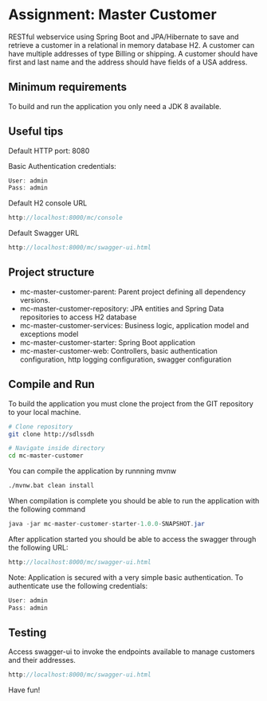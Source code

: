 # Assignment: Master Customer

RESTful webservice using Spring Boot and JPA/Hibernate to save and retrieve a customer in a relational in memory database H2. A customer can have multiple addresses of type Billing or shipping. A customer should have first and last name and the address should have fields of a USA address.

## Minimum requirements 
To build and run the application you only need a JDK 8 available.

## Useful tips

Default HTTP port: 8080

Basic Authentication credentials:

```java
User: admin
Pass: admin
```

Default H2 console URL

```java
http://localhost:8000/mc/console
```

Default Swagger URL

```java
http://localhost:8000/mc/swagger-ui.html
```


## Project structure
- mc-master-customer-parent: Parent project defining all dependency versions.
- mc-master-customer-repository: JPA entities and Spring Data repositories to access H2 database
- mc-master-customer-services: Business logic, application model and exceptions model 
- mc-master-customer-starter: Spring Boot application
- mc-master-customer-web: Controllers, basic authentication configuration, http logging configuration, swagger configuration


## Compile and Run
To build the application you must clone the project from the GIT repository to your local machine.

```bash
# Clone repository
git clone http://sdlssdh

# Navigate inside directory
cd mc-master-customer
```

You can compile the application by runnning mvnw
```bash
./mvnw.bat clean install
```

When compilation is complete you should be able to run the application with the following command
```java
java -jar mc-master-customer-starter-1.0.0-SNAPSHOT.jar
```

After application started you should be able to access the swagger through the following URL:

```java
http://localhost:8000/mc/swagger-ui.html
```

Note: Application is secured with a very simple basic authentication. To authenticate use the following credentials:
```java
User: admin
Pass: admin
```

## Testing

Access swagger-ui to invoke the endpoints available to manage customers and their addresses.

```java
http://localhost:8000/mc/swagger-ui.html
```

Have fun!